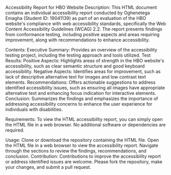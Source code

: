 Accessibility Report for HBO Website
Description:
This HTML document contains an individual accessibility report conducted by Oghenetega Emagha (Student ID: 19041139) as part of an evaluation of the HBO website's compliance with web accessibility standards, specifically the Web Content Accessibility Guidelines (WCAG) 2.2. The report presents findings from conformance testing, including positive aspects and areas requiring improvement, along with recommendations to enhance accessibility.

Contents:
Executive Summary: Provides an overview of the accessibility testing project, including the testing approach and tools utilized.
Test Results:
Positive Aspects: Highlights areas of strength in the HBO website's accessibility, such as clear semantic structure and good keyboard accessibility.
Negative Aspects: Identifies areas for improvement, such as lack of descriptive alternative text for images and low contrast text elements.
Recommendations: Offers actionable suggestions to address identified accessibility issues, such as ensuring all images have appropriate alternative text and enhancing focus indication for interactive elements.
Conclusion: Summarizes the findings and emphasizes the importance of addressing accessibility concerns to enhance the user experience for individuals with disabilities.

Requirements:
To view the HTML accessibility report, you can simply open the HTML file in a web browser. No additional software or dependencies are required.

Usage:
Clone or download the repository containing the HTML file.
Open the HTML file in a web browser to view the accessibility report.
Navigate through the sections to review the findings, recommendations, and conclusion.
Contribution:
Contributions to improve the accessibility report or address identified issues are welcome. Please fork the repository, make your changes, and submit a pull request.


